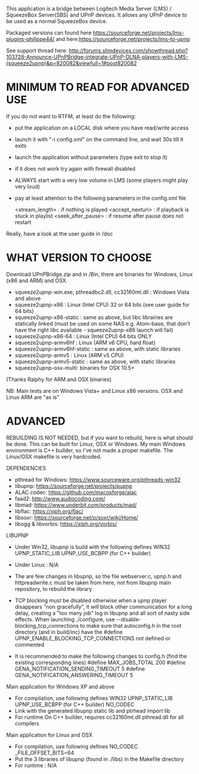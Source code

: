 This application is a bridge between Logitech Media Server (LMS) /
SqueezeBox Server(SBS) and UPnP devices. It allows any UPnP device 
to be used as a normal SqueezeBox device.

Packaged versions can found here https://sourceforge.net/projects/lms-plugins-philippe44/ and here:https://sourceforge.net/projects/lms-to-upnp

See support thread here: http://forums.slimdevices.com/showthread.php?103728-Announce-UPnPBridge-integrate-UPnP-DLNA-players-with-LMS-(squeeze2upnp)&p=820082&viewfull=1#post820082

# MINIMUM TO READ FOR ADVANCED USE
If you do not want to RTFM, at least do the following:
- put the application on a LOCAL disk where you have read/write access
- launch it with "-i config.xml" on the command line, and wait 30s till it exits
- launch the application without parameters (type exit to stop it)
- if it does not work try again with firewall disabled 
- ALWAYS start with a very low volume in LMS (some players might play very loud)
- pay at least attention to the following parameters in the config.xml file 

	<stream_length>    : if nothing is played
	<accept_nexturi>   : if playback is stuck in playlist
	<seek_after_pause> : if resume after pause does not restart

Really, have a look at the user guide in /doc

# WHAT VERSION TO CHOOSE
Download UPnPBridge.zip and in /Bin, there are binaries for Windows, Linux 
(x86 and ARM) and OSX. 

- squeeze2upnp-win.exe, pthreadbc2.dll, cc32160mt.dll : Windows Vista and above
- squeeze2upnp-x86 : Linux (Intel CPU) 32 or 64 bits (see user guide for 64 bits)
- squeeze2upnp-x86-static : same as above, but libc librairies are statically 
linked (must be used on some NAS e.g. Atom-base, that don't have the right libc
available - squeeze2upnp-x86 launch will fail)
- squeeze2upnp-x86-64 : Linux (Intel CPU) 64 bits ONLY
- squeeze2upnp-armv6hf : Linux (ARM v6 CPU, hard float)
- squeeze2upnp-armv6hf-static : same as above, with static libraries
- squeeze2upnp-armv5 : Linux (ARM v5 CPU)
- squeeze2upnp-armv5-static : same as above, with static libraries
- squeeze2upnp-osx-multi: binaries for OSX 10.5+

(Thanks Ralphy for ARM and OSX binaries)

NB: Main tests are on Windows Vista+ and Linux x86 versions. OSX and Linux ARM 
are "as is"

# ADVANCED
REBUILDING IS NOT NEEDED, but if you want to rebuild, here is what should be 
done. This can be built for Linux, OSX or Windows. My main Windows environment 
is C++ builder, so I've not made a proper makefile. The Linux/OSX makefile is
very hardcoded.

DEPENDENCIES
 - pthread for Windows: https://www.sourceware.org/pthreads-win32
 - libupnp: https://sourceforge.net/projects/pupnp
 - ALAC codec: https://github.com/macosforge/alac
 - faad2: http://www.audiocoding.com/
 - libmad: https://www.underbit.com/products/mad/
 - libflac: https://xiph.org/flac/
 - libsoxr: https://sourceforge.net/p/soxr/wiki/Home/
 - libogg & libvorbis: https://xiph.org/vorbis/

LIBUPNP
 - Under Win32, libupnp is build with the following defines
        WIN32
        UPNP_STATIC_LIB
        UPNP_USE_BCBPP (for C++ builder)
 - Under Linux : N/A

 - The are few changes in libupnp, so the file webserver.c, upnp.h and 
httpreadwrite.c must be taken from here, not from libupnp main repository, 
to rebuild the library

- TCP blocking *must* be disabled otherwise when a upnp player disappears
"non gracefully", it will block other communication for a long delay, creating
a "too many job" log in libupnp and all sort of nasty side effects. When 
launching ./configure, use --disable-blocking_tcp_connections to make sure that
autoconfig.h in the root directory (and in build/inc) have the #define
UPNP_ENABLE_BLOCKING_TCP_CONNECTIONS *not* defined or commented

- It is recommended to make the following changes to config.h (find the 
existing corresponding lines)
	#define MAX_JOBS_TOTAL 200 
	#define GENA_NOTIFICATION_SENDING_TIMEOUT 5
	#define GENA_NOTIFICATION_ANSWERING_TIMEOUT 5

Main application for Windows XP and above
 - For compilation, use following defines
        WIN32
        UPNP_STATIC_LIB
        UPNP_USE_BCBPP (for C++ builder)
        NO_CODEC
 - Link with the generated libupnp static lib and ptrhead import lib
 - For runtime
        On C++ builder, requires cc32160mt.dll
        pthread.dll for all compilers

Main application for Linux and OSX
 - For compilation, use following defines
        NO_CODEC
        _FILE_OFFSET_BITS=64
 - Put the 3 libraries of libupnp (found in ./libs) in the Makefile directory
 - For runtime : N/A





